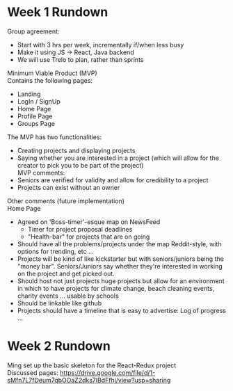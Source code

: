 # Week 1 Rundown  
Group agreement:  
- Start with 3 hrs per week, incrementally if/when less busy
- Make it using JS -> React, Java backend
- We will use Trelo to plan, rather than sprints

Minimum Viable Product (MVP)  
Contains the following pages:  
- Landing  
- LogIn / SignUp  
- Home Page  
- Profile Page  
- Groups Page  

The MVP has two functionalities:  
- Creating projects and displaying projects  
- Saying whether you are interested in a project (which will allow for the creator to pick you to be part of the project)  
MVP comments:  
- Seniors are verified for validity and allow for credibility to a project  
- Projects can exist without an owner  
  
Other comments (future implementation)  
Home Page  
* Agreed on 'Boss-timer'-esque map on NewsFeed
  * Timer for project proposal deadlines
  * "Health-bar" for projects that are on going
* Should have all the problems/projects under the map Reddit-style, with options for trending, etc ...
* Projects will be kind of like kickstarter but with seniors/juniors being the "money bar".
Seniors/Juniors say whether they're interested in working on the project and get picked out.  
* Should host not just projects huge projects but allow for an environment in which to have projects for climate change, beach cleaning events, charity events ... usable by schools
* Should be linkable like github
* Projects should have a timeline that is easy to advertise: Log of progress ...

# Week 2 Rundown
Ming set up the basic skeleton for the React-Redux project  
Discussed pages: https://drive.google.com/file/d/1-sMfn7L7fDeum7qbOOaZ2dks7lBdFfhj/view?usp=sharing

